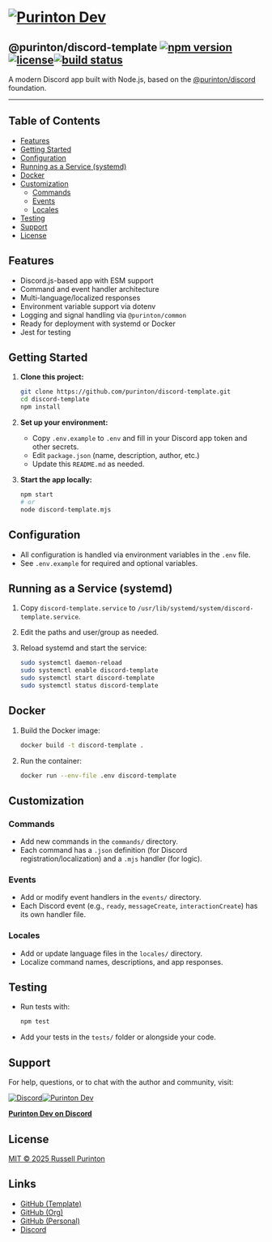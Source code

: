 # [![Purinton Dev](https://purinton.us/logos/brand.png)](https://discord.gg/QSBxQnX7PF)

## @purinton/discord-template [![npm version](https://img.shields.io/npm/v/@purinton/discord-template.svg)](https://www.npmjs.com/package/@purinton/discord-template)[![license](https://img.shields.io/github/license/purinton/discord-template.svg)](LICENSE)[![build status](https://github.com/purinton/discord-template/actions/workflows/nodejs.yml/badge.svg)](https://github.com/purinton/discord-template/actions)

A modern Discord app built with Node.js, based on the [@purinton/discord](https://github.com/purinton/discord) foundation.

---

## Table of Contents

- [Features](#features)
- [Getting Started](#getting-started)
- [Configuration](#configuration)
- [Running as a Service (systemd)](#running-as-a-service-systemd)
- [Docker](#docker)
- [Customization](#customization)
  - [Commands](#commands)
  - [Events](#events)
  - [Locales](#locales)
- [Testing](#testing)
- [Support](#support)
- [License](#license)

## Features

- Discord.js-based app with ESM support
- Command and event handler architecture
- Multi-language/localized responses
- Environment variable support via dotenv
- Logging and signal handling via `@purinton/common`
- Ready for deployment with systemd or Docker
- Jest for testing

## Getting Started

1. **Clone this project:**

   ```bash
   git clone https://github.com/purinton/discord-template.git
   cd discord-template
   npm install
   ```

2. **Set up your environment:**
   - Copy `.env.example` to `.env` and fill in your Discord app token and other secrets.
   - Edit `package.json` (name, description, author, etc.)
   - Update this `README.md` as needed.

3. **Start the app locally:**

   ```bash
   npm start
   # or
   node discord-template.mjs
   ```

## Configuration

- All configuration is handled via environment variables in the `.env` file.
- See `.env.example` for required and optional variables.

## Running as a Service (systemd)

1. Copy `discord-template.service` to `/usr/lib/systemd/system/discord-template.service`.
2. Edit the paths and user/group as needed.
3. Reload systemd and start the service:

   ```bash
   sudo systemctl daemon-reload
   sudo systemctl enable discord-template
   sudo systemctl start discord-template
   sudo systemctl status discord-template
   ```

## Docker

1. Build the Docker image:

   ```bash
   docker build -t discord-template .
   ```

2. Run the container:

   ```bash
   docker run --env-file .env discord-template
   ```

## Customization

### Commands

- Add new commands in the `commands/` directory.
- Each command has a `.json` definition (for Discord registration/localization) and a `.mjs` handler (for logic).

### Events

- Add or modify event handlers in the `events/` directory.
- Each Discord event (e.g., `ready`, `messageCreate`, `interactionCreate`) has its own handler file.

### Locales

- Add or update language files in the `locales/` directory.
- Localize command names, descriptions, and app responses.

## Testing

- Run tests with:

  ```bash
  npm test
  ```

- Add your tests in the `tests/` folder or alongside your code.

## Support

For help, questions, or to chat with the author and community, visit:

[![Discord](https://purinton.us/logos/discord_96.png)](https://discord.gg/QSBxQnX7PF)[![Purinton Dev](https://purinton.us/logos/purinton_96.png)](https://discord.gg/QSBxQnX7PF)

**[Purinton Dev on Discord](https://discord.gg/QSBxQnX7PF)**

## License

[MIT © 2025 Russell Purinton](LICENSE)

## Links

- [GitHub (Template)](https://github.com/purinton/discord-template)
- [GitHub (Org)](https://github.com/purinton)
- [GitHub (Personal)](https://github.com/rpurinton)
- [Discord](https://discord.gg/QSBxQnX7PF)
